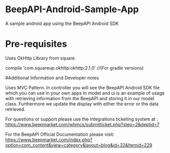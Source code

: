 # BeepAPI-Android-Sample-App
A sample android app using the BeepAPI Android SDK
# Pre-requisites
Uses OkHttp Library from square.

compile 'com.squareup.okhttp:okhttp:2.1.0'  //(For gradle versions)

#Additional Information and Developer notes

Uses MVC Pattern.
In controller you will see the BeepAPI Android SDK file which you can use in your own apps
In model and ui is an example of usage with retrieving information from the BeepAPI and storing it in our model class. Furthermore we update the display with either the error or the data retrieved.

For questions or support please use the integrations ticketing system at :
https://www.beepmarket.com/whmcs/submitticket.php?step=2&deptid=7

For the BeepAPI Official Documentation please visit:
https://www.beepmarket.com/index.php?option=com_content&view=category&layout=blog&id=32&Itemid=229


